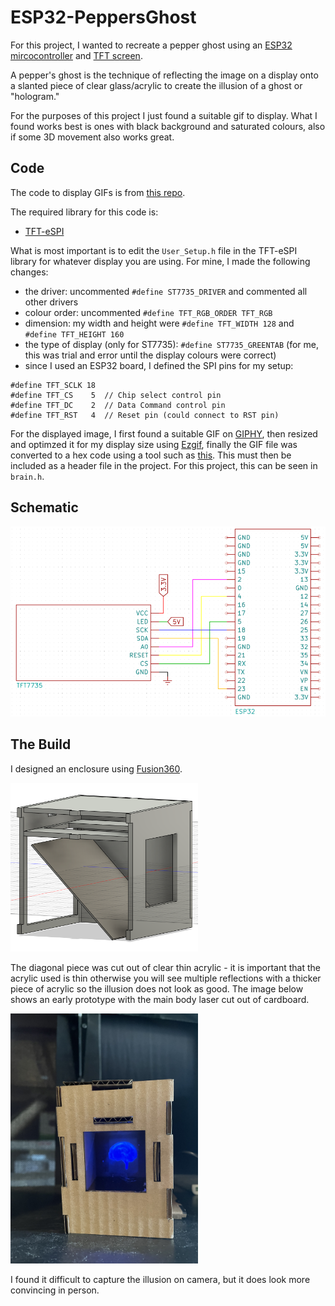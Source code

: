 # ESP32-PeppersGhost
For this project, I wanted to recreate a pepper ghost using an [ESP32 mircocontroller](https://www.amazon.ca/dp/B0C9THDPXP?ref=ppx_yo2ov_dt_b_fed_asin_title&th=1) and [TFT screen](https://www.amazon.ca/dp/B07BFV69DZ?ref=ppx_yo2ov_dt_b_fed_asin_title).

A pepper's ghost is the technique of reflecting the image on a display onto a slanted piece of clear glass/acrylic to create the illusion of a ghost or "hologram."

For the purposes of this project I just found a suitable gif to display.  What I found works best is ones with black background and saturated colours, also if some 3D movement also works great.

## Code
The code to display GIFs is from [this repo](https://github.com/thelastoutpostworkshop/animated_gif_memory).

The required library for this code is:
- [TFT-eSPI](https://github.com/Bodmer/TFT_eSPI)

What is most important is to edit the `User_Setup.h` file in the TFT-eSPI library for whatever display you are using.  For mine, I made the following changes:
- the driver: uncommented `#define ST7735_DRIVER` and commented all other drivers
- colour order: uncommented `#define TFT_RGB_ORDER TFT_RGB`
- dimension: my width and height were `#define TFT_WIDTH 128` and `#define TFT_HEIGHT 160`
- the type of display (only for ST7735): `#define ST7735_GREENTAB` (for me, this was trial and error until the display colours were correct)
- since I used an ESP32 board, I defined the SPI pins for my setup:
```#define TFT_MOSI 23
#define TFT_SCLK 18
#define TFT_CS    5  // Chip select control pin
#define TFT_DC    2  // Data Command control pin
#define TFT_RST   4  // Reset pin (could connect to RST pin)
```

For the displayed image, I first found a suitable GIF on [GIPHY](https://giphy.com/), then resized and optimzed it for my display size using [Ezgif](https://ezgif.com/), finally the GIF file was converted to a hex code using a tool such as [this](https://tomeko.net/online_tools/file_to_hex.php?lang=en).  This must then be included as a header file in the project.  For this project, this can be seen in `brain.h`.

## Schematic
<img src="https://github.com/chnanc001/ESP32-PeppersGhost/blob/main/peppersGhost/Images/schematic.PNG" width="600">

## The Build
I designed an enclosure using [Fusion360](https://www.autodesk.com/ca-en/products/fusion-360/personal).  

<img src="https://github.com/chnanc001/ESP32-PeppersGhost/blob/main/peppersGhost/Images/CAD.PNG" width="300">

The diagonal piece was cut out of clear thin acrylic - it is important that the acrylic used is thin otherwise you will see multiple reflections with a thicker piece of acrylic so the illusion does not look as good.  The image below shows an early prototype with the main body laser cut out of cardboard.

<img src="https://github.com/chnanc001/ESP32-PeppersGhost/blob/main/peppersGhost/Images/Prototype.jpg" width="300">

I found it difficult to capture the illusion on camera, but it does look more convincing in person.


